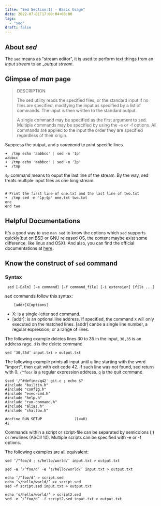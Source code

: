 ```yaml
---
title: "Sed Section[1] - Basic Usage"
date: 2022-07-01T17:00:04+08:00
tags: 
  - "sed"
draft: false
---
```



## About _sed_

The `sed` means as "stream editor", it is used to perform text things from an _input stream_ to an __output stream_.

## Glimpse of _man_ page

> DESCRIPTION
>
> The sed utility reads the specified files, or the
> standard input if no files are specified, modifying the
> input as specified by a list of commands.  The input is then
> written  to the standard output.
>
> A single command may be specified as the first argument to
> sed.  Multiple commands may be specified by using the -e or
> -f options.  All commands are applied to the input 
> the order they are specified regardless of their origin.


Suppress the output, and `p` _command_ to print specific lines.

```shell
➜  /tmp echo 'aabbcc' | sed -n '1p'
aabbcc
➜  /tmp echo 'aabbcc' | sed -n '2p'
➜  /tmp 
```

`$p` command means to ouput the last line of the stream. By the
way, sed treats multiple input files as one long stream.


```shell

# Print the first line of one.txt and the last line of two.txt 
➜  /tmp sed -n '1p;$p' one.txt two.txt
one
end two
```

## Helpful Documentations

It's a good way to use `man sed` to know the options which `sed` supports quickly(but on BSD or GNU released OS, the content maybe exist some difference, like linux and OSX). And also, you can find the official documentations at [here](https://www.gnu.org/software/sed/manual/html_node/index.html "here").

## Know the construct of `sed` command

### Syntax

` sed [-Ealn] [-e command] [-f command_file] [-i extension] [file ...]`

sed commands follow this syntax:

```shell
	[addr]X[options]
```

* X: is a single-letter sed command.
* [addr]: is an optional line address. If specified, the command `X`
  will only executed on the matched lines. [addr] canbe a single line
  number, a regular expression, or a range of lines.


The following example deletes lines 30 to 35 in the input, `30,35` is
an address rage. `d` is the delete command.

```shell
sed ’30,35d’ input.txt > output.txt
```

The following example prints all input until a line starting with the
word "import", then quit with exit code 42. If such line was not
found, sed return with 0. `/^foo/` is a regular expression
address. `q` is the quit command.


```shell
$sed '/^#define/q42' git.c ; echo $?
#include "builtin.h"
#include "config.h"
#include "exec-cmd.h"
#include "help.h"
#include "run-command.h"
#include "alias.h"
#include "shallow.h"

#define RUN_SETUP               (1<<0)
42
```

Commands within a script or script-file can be separated by semicolons (;) or newlines
(ASCII 10). Multiple scripts can be specified with -e or -f options.

The following examples are all equivalent:

```shell
sed ’/^foo/d ; s/hello/world/’ input.txt > output.txt

sed -e ’/^foo/d’ -e ’s/hello/world/’ input.txt > output.txt

echo ’/^foo/d’ > script.sed
echo ’s/hello/world/’ >> script.sed
sed -f script.sed input.txt > output.txt

echo ’s/hello/world/’ > script2.sed
sed -e ’/^foo/d’ -f script2.sed input.txt > output.txt
```

